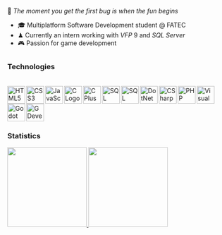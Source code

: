 💭 <i>The moment you get the first bug is when the fun begins</i>

- 🎓 Multiplatform Software Development student @ FATEC
- ♟ Currently an intern working with <i>VFP</i> 9 and <i>SQL Server</i>
- 🎮 Passion for game development

##

### Technologies
<div style="display: inline-block"><br>
  <img align="left" alt="HTML5 Logo" height="40px" src="https://cdn.jsdelivr.net/gh/devicons/devicon@latest/icons/html5/html5-plain.svg"/>
  <img align="left" alt="CSS3 Logo" height="40px" src="https://cdn.jsdelivr.net/gh/devicons/devicon@latest/icons/css3/css3-plain.svg"/>
  <img align="left" alt="JavaScript Logo" height="40px" src="https://cdn.jsdelivr.net/gh/devicons/devicon@latest/icons/javascript/javascript-plain.svg"/>
  <img align="left" alt="C Logo" height="40px" src="https://cdn.jsdelivr.net/gh/devicons/devicon@latest/icons/c/c-plain.svg"/>
  <img align="left" alt="C Plus Plus Logo" height="40px" src="https://cdn.jsdelivr.net/gh/devicons/devicon@latest/icons/cplusplus/cplusplus-plain.svg"/>
  <img align="left" alt="SQL Logo" height="40px" src="https://cdn.jsdelivr.net/gh/devicons/devicon@latest/icons/sqldeveloper/sqldeveloper-plain.svg"/>
  <img align="left" alt="SQL Server Logo" height="40px" src="https://cdn.jsdelivr.net/gh/devicons/devicon@latest/icons/microsoftsqlserver/microsoftsqlserver-plain.svg"/>
  <img align="left" alt="DotNet Logo" height="40px" src="https://cdn.jsdelivr.net/gh/devicons/devicon@latest/icons/dot-net/dot-net-plain-wordmark.svg"/>
  <img align="left" alt="CSharp Logo" height="40px" src="https://cdn.jsdelivr.net/gh/devicons/devicon@latest/icons/csharp/csharp-plain.svg"/>
  <img align="left" alt="PHP Logo" height="40px" src="https://cdn.jsdelivr.net/gh/devicons/devicon@latest/icons/php/php-plain.svg"/>
  <img align="left" alt="Visual Foxpro Logo" height="40px" src="https://upload.wikimedia.org/wikipedia/commons/6/64/Foxpro-icon.png"/>
  <img align="left" alt="Godot Foxpro Logo" height="40px" src="https://cdn.jsdelivr.net/gh/devicons/devicon@latest/icons/godot/godot-original.svg"/>
  <img alt="GDevelop Logo" height="40px" src="https://forum.gdevelop.io/uploads/default/original/1X/0344165e7f6a1db1adf720b2fdee28201a9079d3.png"/>
</div>

### Statistics

<div>
  <a href="https://github.com/jv1303">
  <img height="180em" src="https://github-readme-stats.vercel.app/api?username=jv1303&show_icons=true&theme=date_night&include_all_commits=true&count_private=true"/>
  <img height="180em" src="https://github-readme-stats.vercel.app/api/top-langs/?username=jv1303&layout=compact&theme=date_night">
</div>
